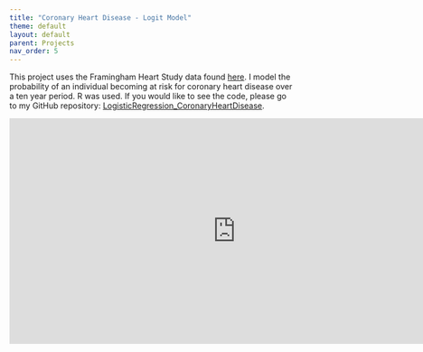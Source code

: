 ```yaml
---
title: "Coronary Heart Disease - Logit Model"
theme: default
layout: default
parent: Projects
nav_order: 5
---
```


This project uses the Framingham Heart Study data found [here](https://www.kaggle.com/amanajmera1/framingham-heart-study-dataset). I model the probability of an individual becoming at risk for coronary heart disease over a ten year period. R was used. If you would like to see the code, please go to my GitHub repository: [LogisticRegression_CoronaryHeartDisease](https://github.com/AnnaWallin/LogisticRegression_CoronaryHeartDisease).


<iframe src="https://onedrive.live.com/embed?cid=6D17A4362C1AAE2F&resid=6D17A4362C1AAE2F%2124491&authkey=AJ2v44noOZ7iLWg&em=2" width="800" height="400" frameborder="0" scrolling="yes"></iframe>


